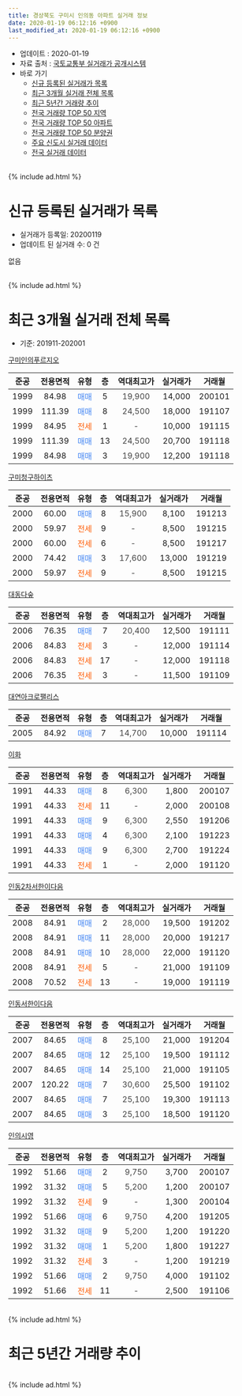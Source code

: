 ```yaml
---
title: 경상북도 구미시 인의동 아파트 실거래 정보
date: 2020-01-19 06:12:16 +0900
last_modified_at: 2020-01-19 06:12:16 +0900
---
```


* 업데이트 : 2020-01-19
* 자료 출처 : [국토교통부 실거래가 공개시스템](http://rt.molit.go.kr)
* 바로 가기
    * [신규 등록된 실거래가 목록](#신규-등록된-실거래가-목록)
    * [최근 3개월 실거래 전체 목록](#최근-3개월-실거래-전체-목록)
    * [최근 5년간 거래량 추이](#최근-5년간-거래량-추이)
    * [전국 거래량 TOP 50 지역](https://apt-info.github.io/apt-trade-info/최근-3개월-전국에서-가장-거래가-많이-발생한-지역)
    * [전국 거래량 TOP 50 아파트](https://apt-info.github.io/apt-trade-info/최근-3개월-전국에서-가장-거래가-많이-발생한-아파트)
    * [전국 거래량 TOP 50 분양권](https://apt-info.github.io/apt-trade-info/최근-3개월-전국에서-가장-거래가-많이-발생한-분양권)
    * [주요 신도시 실거래 데이터](https://apt-info.github.io/apt-trade-info/주요-신도시)
    * [전국 실거래 데이터](https://apt-info.github.io/apt-trade-info/전국)
<br>
{% include ad.html %}
<br>

# 신규 등록된 실거래가 목록
* 실거래가 등록일: 20200119
* 업데이트 된 실거래 수: 0 건

없음

<br>
{% include ad.html %}
<br>

# 최근 3개월 실거래 전체 목록
* 기준: 201911-202001


[구미인의푸르지오](https://search.naver.com/search.naver?query=%EA%B2%BD%EC%83%81%EB%B6%81%EB%8F%84+%EA%B5%AC%EB%AF%B8%EC%8B%9C+%EC%9D%B8%EC%9D%98%EB%8F%99+%EA%B5%AC%EB%AF%B8%EC%9D%B8%EC%9D%98%ED%91%B8%EB%A5%B4%EC%A7%80%EC%98%A4)

|준공|전용면적|유형|층|역대최고가|실거래가|거래월|
|:---:|:---:|:---:|:---:|:---:|:---:|:---:|
|1999|84.98|<span style="color:#4285f3">매매</span>|5|<span style="color:#444444">19,900</span>|14,000|200101|
|1999|111.39|<span style="color:#4285f3">매매</span>|8|<span style="color:#444444">24,500</span>|18,000|191107|
|1999|84.95|<span style="color:#ff5a00">전세</span>|1|<span style="color:#444444">-</span>|10,000|191115|
|1999|111.39|<span style="color:#4285f3">매매</span>|13|<span style="color:#444444">24,500</span>|20,700|191118|
|1999|84.98|<span style="color:#4285f3">매매</span>|3|<span style="color:#444444">19,900</span>|12,200|191118|

[구미청구하이츠](https://search.naver.com/search.naver?query=%EA%B2%BD%EC%83%81%EB%B6%81%EB%8F%84+%EA%B5%AC%EB%AF%B8%EC%8B%9C+%EC%9D%B8%EC%9D%98%EB%8F%99+%EA%B5%AC%EB%AF%B8%EC%B2%AD%EA%B5%AC%ED%95%98%EC%9D%B4%EC%B8%A0)

|준공|전용면적|유형|층|역대최고가|실거래가|거래월|
|:---:|:---:|:---:|:---:|:---:|:---:|:---:|
|2000|60.00|<span style="color:#4285f3">매매</span>|8|<span style="color:#444444">15,900</span>|8,100|191213|
|2000|59.97|<span style="color:#ff5a00">전세</span>|9|<span style="color:#444444">-</span>|8,500|191215|
|2000|60.00|<span style="color:#ff5a00">전세</span>|6|<span style="color:#444444">-</span>|8,500|191217|
|2000|74.42|<span style="color:#4285f3">매매</span>|3|<span style="color:#444444">17,600</span>|13,000|191219|
|2000|59.97|<span style="color:#ff5a00">전세</span>|9|<span style="color:#444444">-</span>|8,500|191215|

[대동다숲](https://search.naver.com/search.naver?query=%EA%B2%BD%EC%83%81%EB%B6%81%EB%8F%84+%EA%B5%AC%EB%AF%B8%EC%8B%9C+%EC%9D%B8%EC%9D%98%EB%8F%99+%EB%8C%80%EB%8F%99%EB%8B%A4%EC%88%B2)

|준공|전용면적|유형|층|역대최고가|실거래가|거래월|
|:---:|:---:|:---:|:---:|:---:|:---:|:---:|
|2006|76.35|<span style="color:#4285f3">매매</span>|7|<span style="color:#444444">20,400</span>|12,500|191111|
|2006|84.83|<span style="color:#ff5a00">전세</span>|3|<span style="color:#444444">-</span>|12,000|191114|
|2006|84.83|<span style="color:#ff5a00">전세</span>|17|<span style="color:#444444">-</span>|12,000|191118|
|2006|76.35|<span style="color:#ff5a00">전세</span>|3|<span style="color:#444444">-</span>|11,500|191109|

[대연아크로팰리스](https://search.naver.com/search.naver?query=%EA%B2%BD%EC%83%81%EB%B6%81%EB%8F%84+%EA%B5%AC%EB%AF%B8%EC%8B%9C+%EC%9D%B8%EC%9D%98%EB%8F%99+%EB%8C%80%EC%97%B0%EC%95%84%ED%81%AC%EB%A1%9C%ED%8C%B0%EB%A6%AC%EC%8A%A4)

|준공|전용면적|유형|층|역대최고가|실거래가|거래월|
|:---:|:---:|:---:|:---:|:---:|:---:|:---:|
|2005|84.92|<span style="color:#4285f3">매매</span>|7|<span style="color:#444444">14,700</span>|10,000|191114|

[이화](https://search.naver.com/search.naver?query=%EA%B2%BD%EC%83%81%EB%B6%81%EB%8F%84+%EA%B5%AC%EB%AF%B8%EC%8B%9C+%EC%9D%B8%EC%9D%98%EB%8F%99+%EC%9D%B4%ED%99%94)

|준공|전용면적|유형|층|역대최고가|실거래가|거래월|
|:---:|:---:|:---:|:---:|:---:|:---:|:---:|
|1991|44.33|<span style="color:#4285f3">매매</span>|8|<span style="color:#444444">6,300</span>|1,800|200107|
|1991|44.33|<span style="color:#ff5a00">전세</span>|11|<span style="color:#444444">-</span>|2,000|200108|
|1991|44.33|<span style="color:#4285f3">매매</span>|9|<span style="color:#444444">6,300</span>|2,550|191206|
|1991|44.33|<span style="color:#4285f3">매매</span>|4|<span style="color:#444444">6,300</span>|2,100|191223|
|1991|44.33|<span style="color:#4285f3">매매</span>|9|<span style="color:#444444">6,300</span>|2,700|191224|
|1991|44.33|<span style="color:#ff5a00">전세</span>|1|<span style="color:#444444">-</span>|2,000|191120|

[인동2차서한이다음](https://search.naver.com/search.naver?query=%EA%B2%BD%EC%83%81%EB%B6%81%EB%8F%84+%EA%B5%AC%EB%AF%B8%EC%8B%9C+%EC%9D%B8%EC%9D%98%EB%8F%99+%EC%9D%B8%EB%8F%992%EC%B0%A8%EC%84%9C%ED%95%9C%EC%9D%B4%EB%8B%A4%EC%9D%8C)

|준공|전용면적|유형|층|역대최고가|실거래가|거래월|
|:---:|:---:|:---:|:---:|:---:|:---:|:---:|
|2008|84.91|<span style="color:#4285f3">매매</span>|2|<span style="color:#444444">28,000</span>|19,500|191202|
|2008|84.91|<span style="color:#4285f3">매매</span>|11|<span style="color:#444444">28,000</span>|20,000|191217|
|2008|84.91|<span style="color:#4285f3">매매</span>|10|<span style="color:#444444">28,000</span>|22,000|191120|
|2008|84.91|<span style="color:#ff5a00">전세</span>|5|<span style="color:#444444">-</span>|21,000|191109|
|2008|70.52|<span style="color:#ff5a00">전세</span>|13|<span style="color:#444444">-</span>|19,000|191119|

[인동서한이다음](https://search.naver.com/search.naver?query=%EA%B2%BD%EC%83%81%EB%B6%81%EB%8F%84+%EA%B5%AC%EB%AF%B8%EC%8B%9C+%EC%9D%B8%EC%9D%98%EB%8F%99+%EC%9D%B8%EB%8F%99%EC%84%9C%ED%95%9C%EC%9D%B4%EB%8B%A4%EC%9D%8C)

|준공|전용면적|유형|층|역대최고가|실거래가|거래월|
|:---:|:---:|:---:|:---:|:---:|:---:|:---:|
|2007|84.65|<span style="color:#4285f3">매매</span>|8|<span style="color:#444444">25,100</span>|21,000|191204|
|2007|84.65|<span style="color:#4285f3">매매</span>|12|<span style="color:#444444">25,100</span>|19,500|191112|
|2007|84.65|<span style="color:#4285f3">매매</span>|14|<span style="color:#444444">25,100</span>|21,000|191105|
|2007|120.22|<span style="color:#4285f3">매매</span>|7|<span style="color:#444444">30,600</span>|25,500|191102|
|2007|84.65|<span style="color:#4285f3">매매</span>|7|<span style="color:#444444">25,100</span>|19,300|191113|
|2007|84.65|<span style="color:#4285f3">매매</span>|3|<span style="color:#444444">25,100</span>|18,500|191120|

[인의시영](https://search.naver.com/search.naver?query=%EA%B2%BD%EC%83%81%EB%B6%81%EB%8F%84+%EA%B5%AC%EB%AF%B8%EC%8B%9C+%EC%9D%B8%EC%9D%98%EB%8F%99+%EC%9D%B8%EC%9D%98%EC%8B%9C%EC%98%81)

|준공|전용면적|유형|층|역대최고가|실거래가|거래월|
|:---:|:---:|:---:|:---:|:---:|:---:|:---:|
|1992|51.66|<span style="color:#4285f3">매매</span>|2|<span style="color:#444444">9,750</span>|3,700|200107|
|1992|31.32|<span style="color:#4285f3">매매</span>|5|<span style="color:#444444">5,200</span>|1,200|200107|
|1992|31.32|<span style="color:#ff5a00">전세</span>|9|<span style="color:#444444">-</span>|1,300|200104|
|1992|51.66|<span style="color:#4285f3">매매</span>|6|<span style="color:#444444">9,750</span>|4,200|191205|
|1992|31.32|<span style="color:#4285f3">매매</span>|9|<span style="color:#444444">5,200</span>|1,200|191220|
|1992|31.32|<span style="color:#4285f3">매매</span>|1|<span style="color:#444444">5,200</span>|1,800|191227|
|1992|31.32|<span style="color:#ff5a00">전세</span>|3|<span style="color:#444444">-</span>|1,200|191219|
|1992|51.66|<span style="color:#4285f3">매매</span>|2|<span style="color:#444444">9,750</span>|4,000|191102|
|1992|51.66|<span style="color:#ff5a00">전세</span>|11|<span style="color:#444444">-</span>|2,500|191106|


<br>
{% include ad.html %}
<br>

# 최근 5년간 거래량 추이


<div style="width:100%;">
    <canvas id="deal_progress" height="200"></canvas>
</div>

<script>
new Chart(document.getElementById("deal_progress"), {
    type: 'line',
    data: {
        labels: ['201501','201502','201503','201504','201505','201506','201507','201508','201509','201510','201511','201512','201601','201602','201603','201604','201605','201606','201607','201608','201609','201610','201611','201612','201701','201702','201703','201704','201705','201706','201707','201708','201709','201710','201711','201712','201801','201802','201803','201804','201805','201806','201807','201808','201809','201810','201811','201812','201901','201902','201903','201904','201905','201906','201907','201908','201909','201910','201911','201912','202001'],
        datasets: [{
            label: '매매',
            pointRadius: 1,
            data: [23, 24, 38, 29, 11, 11, 18, 15, 8, 23, 16, 9, 6, 11, 12, 15, 9, 9, 13, 9, 5, 13, 12, 11, 11, 7, 17, 7, 10, 11, 11, 11, 10, 9, 14, 11, 13, 19, 15, 6, 11, 13, 8, 12, 10, 11, 9, 9, 11, 7, 10, 10, 12, 12, 14, 15, 9, 15, 12, 11, 4],
            borderColor: "rgba(255, 201, 14, 1)",
            backgroundColor: "rgba(255, 201, 14, 0.5)",
            fill: false,
            lineTension: 0
        },{
            label: '전월세',
            pointRadius: 1,
            data: [13, 15, 10, 10, 12, 8, 10, 10, 13, 11, 13, 9, 14, 5, 12, 9, 13, 7, 11, 11, 4, 9, 11, 9, 6, 12, 10, 10, 10, 8, 9, 8, 7, 8, 2, 8, 11, 8, 16, 10, 4, 3, 8, 6, 8, 4, 3, 7, 5, 8, 8, 9, 12, 3, 4, 7, 12, 6, 8, 4, 2],
            borderColor: "rgba(0, 141, 185, 1)",
            backgroundColor: "rgba(0, 141, 185, 0.5)",
            fill: false,
            lineTension: 0
        }
        ]
    },
    options: {
        responsive: true,
        title: {
            display: false
        },
        tooltips: {
            mode: 'index',
            intersect: false
        },
        hover: {
            mode: 'nearest',
            intersect: true
        },
        scales: {
            xAxes: [{
                display: true,
                scaleLabel: {
                    display: true,
                    labelString: '년/월'
                }
            }],
            yAxes: [{
                display: true,
                ticks: {
                    suggestedMin: 0,
                },
                scaleLabel: {
                    display: true,
                    labelString: '실거래 수'
                }
            }]
        }
    }
});

</script>


<br>
{% include ad.html %}
<br>

